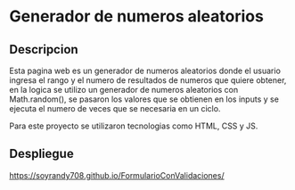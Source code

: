 # Generador de numeros aleatorios

## Descripcion
Esta pagina web es un generador de numeros aleatorios donde el usuario ingresa el rango y el numero de resultados de numeros que quiere obtener, en la logica se utilizo un generador de numeros aleatorios con Math.random(), se pasaron los valores que se obtienen en los inputs y se ejecuta el numero de veces que se necesaria en un ciclo. 

Para este proyecto se utilizaron tecnologias como HTML, CSS y JS.

## Despliegue
https://soyrandy708.github.io/FormularioConValidaciones/